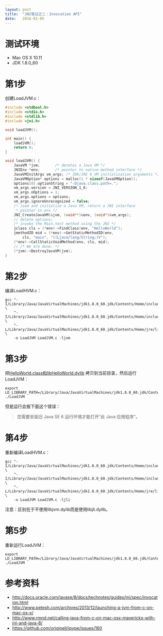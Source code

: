 ```yaml
---
layout: post
title:  "JNI笔记之二：Invocation API"
date:   2016-01-05
---
```


# 测试环境
* Mac OS X 10.11
* JDK 1.8.0_60

# 第1步
创建LoadJVM.c：

```c
#include <stdbool.h>
#include <stdio.h>
#include <stdlib.h>
#include <jni.h>

void loadJVM();

int main() {
    loadJVM();
    return 0;
}

void loadJVM() {
    JavaVM *jvm;       /* denotes a Java VM */
    JNIEnv *env;       /* pointer to native method interface */
    JavaVMInitArgs vm_args; /* JDK/JRE 6 VM initialization arguments */
    JavaVMOption* options = malloc(1 * sizeof(JavaVMOption));
    options[0].optionString = "-Djava.class.path=.";
    vm_args.version = JNI_VERSION_1_6;
    vm_args.nOptions = 1;
    vm_args.options = options;
    vm_args.ignoreUnrecognized = false;
    /* load and initialize a Java VM, return a JNI interface
     * pointer in env */
    JNI_CreateJavaVM(&jvm, (void**)&env, (void*)&vm_args);
    // delete options;
    /* invoke the Main.test method using the JNI */
    jclass cls = (*env)->FindClass(env, "HelloWorld");
    jmethodID mid = (*env)->GetStaticMethodID(env, 
        cls, "main", "([Ljava/lang/String;)V");
    (*env)->CallStaticVoidMethod(env, cls, mid);
    // /* We are done. */
    (*jvm)->DestroyJavaVM(jvm);
}
```

# 第2步
编译LoadHVM.c：

```shell
gcc "-I/Library/Java/JavaVirtualMachines/jdk1.8.0_60.jdk/Contents/Home/include" \
    "-I/Library/Java/JavaVirtualMachines/jdk1.8.0_60.jdk/Contents/Home/include/darwin" \
    "-L/Library/Java/JavaVirtualMachines/jdk1.8.0_60.jdk/Contents/Home/jre/lib/server" \
    -o LoadJVM LoadJVM.c -ljvm
```

# 第3步
把[HelloWorld.class和libHelloWorld.dylib](jni-helloworld.html)
拷贝到当前目录，然后运行LoadJVM：

```shell
export LD_LIBRARY_PATH=/Library/Java/JavaVirtualMachines/jdk1.8.0_60.jdk/Contents/Home/jre/lib/server/
./LoadJVM
```

但是运行会报下面这个错误：

> 您需要安装旧 Java SE 6 运行环境才能打开“此 Java 应用程序”。

# 第4步
重新编译LoadHVM.c：

```shell
gcc "-I/Library/Java/JavaVirtualMachines/jdk1.8.0_60.jdk/Contents/Home/include" \
    "-I/Library/Java/JavaVirtualMachines/jdk1.8.0_60.jdk/Contents/Home/include/darwin" \
    "-L/Library/Java/JavaVirtualMachines/jdk1.8.0_60.jdk/Contents/Home/jre/lib/jli" \
    -o LoadJVM LoadJVM.c -ljli
```

注意：区别在于不使用libjvm.dylib而是使用libjli.dylib。

# 第5步
重新运行LoadJVM：

```shell
export LD_LIBRARY_PATH=/Library/Java/JavaVirtualMachines/jdk1.8.0_60.jdk/Contents/Home/jre/lib/jli/
./LoadJVM
```

# 参考资料
* http://docs.oracle.com/javase/8/docs/technotes/guides/jni/spec/invocation.html
* http://www.petesh.com/archives/2013/12/launching-a-jvm-from-c-on-mac-os-x/
* http://www.rmnd.net/calling-java-from-c-on-mac-osx-mavericks-with-jni-and-java-8/
* https://github.com/originell/jpype/issues/160
